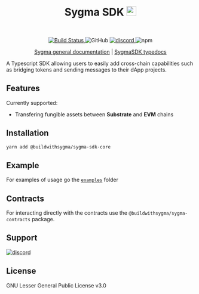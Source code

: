 <div align="center">
    <h1>Sygma SDK <img src="assets/logo.svg" alt="" height="26px"></h1>
</div>
<br>
<p align="center">
  <a href="https://github.com/sygmaprotocol/sygma-sdk/actions/workflows/ci.yaml">
    <img src="https://github.com/sygmaprotocol/sygma-sdk/actions/workflows/ci.yaml/badge.svg" alt="Build Status">
  </a>
    <img alt="GitHub" src="https://img.shields.io/github/license/sygmaprotocol/sygma-sdk">
  <a href="https://www.npmjs.com/package/@buildwithsygma/sygma-sdk-core">
  <a href="https://discord.gg/Qdf6GyNB5J">
    <img alt="discord" src="https://img.shields.io/discord/593655374469660673?label=Discord&logo=discord&style=flat" />
  </a>
    <img alt="npm" src="https://img.shields.io/npm/v/@buildwithsygma/sygma-sdk-core">
  </a>
</p>
<p align="center">
  <a href="https://docs.buildwithsygma.com/">Sygma general documentation</a>
  |
  <a href="https://sygmaprotocol.github.io/sygma-sdk/">SygmaSDK typedocs</a>
</p>

A Typescript SDK allowing users to easily add cross-chain capabilities such as bridging tokens and sending messages to their dApp projects.

## Features

Currently supported:
- Transfering fungible assets between **Substrate** and **EVM** chains

## Installation
```bash
yarn add @buildwithsygma/sygma-sdk-core
```

## Example 

For examples of usage go the [`examples`](./examples/) folder

## Contracts

For interacting directly with the contracts use the `@buildwithsygma/sygma-contracts` package.

## Support
<a href="https://discord.gg/ykXsJKfhgq">
  <img alt="discord" src="https://img.shields.io/discord/593655374469660673?label=Discord&logo=discord&style=flat" />
</a>

## License
GNU Lesser General Public License v3.0







